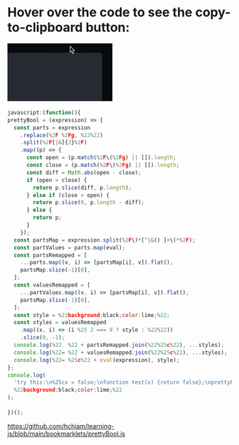 <!-- View on GitHub to get the convenient copy-to-clipboard button: -->

# Hover over the code to see the copy-to-clipboard button:

![animation showing how to hover to get the copy-to-clipboard button](copy-code-to-clipboard.gif)

```js
javascript:(function(){
prettyBool = (expression) => {
  const parts = expression
    .replace(%2F %2Fg, %22%22)
    .split(%2F[|&]{2}%2F)
    .map((p) => {
      const open = (p.match(%2F\(%2Fg) || []).length;
      const close = (p.match(%2F\)%2Fg) || []).length;
      const diff = Math.abs(open - close);
      if (open > close) {
        return p.slice(diff, p.length);
      } else if (close > open) {
        return p.slice(0, p.length - diff);
      } else {
        return p;
      }
    });
  const partsMap = expression.split(%2F\)*[^|&() ]+\(*%2F);
  const partValues = parts.map(eval);
  const partsRemapped = [
    ...parts.map((v, i) => [partsMap[i], v]).flat(),
    partsMap.slice(-1)[0],
  ];
  const valuesRemapped = [
    ...partValues.map((v, i) => [partsMap[i], v]).flat(),
    partsMap.slice(-1)[0],
  ];
  const style = %22background:black;color:lime;%22;
  const styles = valuesRemapped
    .map((x, i) => (i %25 2 === 0 ? style : %22%22))
    .slice(0, -1);
  console.log(%22  %22 + partsRemapped.join(%22%25c%22), ...styles);
  console.log(%22= %22 + valuesRemapped.join(%22%25c%22), ...styles);
  console.log(%22= %25c%22 + eval(expression), style);
};
console.log(
  'try this:\n%25cx = false;\nfunction test(x) {return false};\nprettyBool(%22(true && (x || test(true)))%22);',
  %22background:black;color:lime;%22
);

})();
```

https://github.com/hchiam/learning-js/blob/main/bookmarklets/prettyBool.js

